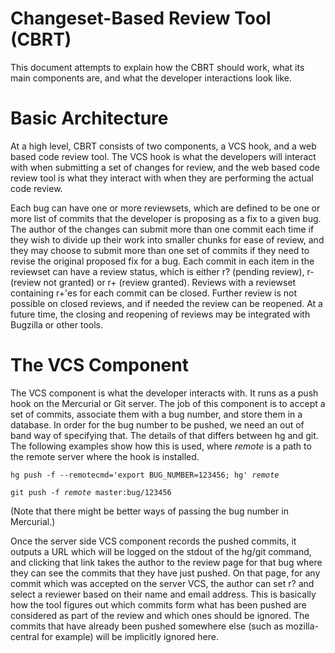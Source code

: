 Changeset-Based Review Tool (CBRT)
==================================

This document attempts to explain how the CBRT should work, what its main components are, and what the developer interactions look like.

Basic Architecture
==================

At a high level, CBRT consists of two components, a VCS hook, and a web based code review tool.  The VCS hook is what the developers will interact with when submitting a set of changes for review, and the web based code review tool is what they interact with when they are performing the actual code review.

Each bug can have one or more reviewsets, which are defined to be one or more list of commits that the developer is proposing as a fix to a given bug.  The author of the changes can submit more than one commit each time if they wish to divide up their work into smaller chunks for ease of review, and they may choose to submit more than one set of commits if they need to revise the original proposed fix for a bug.  Each commit in each item in the reviewset can have a review status, which is either r? (pending review), r- (review not granted) or r+ (review granted).  Reviews with a reviewset containing r+'es for each commit can be closed.  Further review is not possible on closed reviews, and if needed the review can be reopened.  At a future time, the closing and reopening of reviews may be integrated with Bugzilla or other tools.

The VCS Component
=================

The VCS component is what the developer interacts with.  It runs as a push hook on the Mercurial or Git server.  The job of this component is to accept a set of commits, associate them with a bug number, and store them in a database.  In order for the bug number to be pushed, we need an out of band way of specifying that.  The details of that differs between hg and git.  The following examples show how this is used, where <i>remote</i> is a path to the remote server where the hook is installed.

<pre><code>hg push -f --remotecmd='export BUG_NUMBER=123456; hg' <i>remote</i></code></pre>
<pre><code>git push -f <i>remote</i> master:bug/123456</code></pre>

(Note that there might be better ways of passing the bug number in Mercurial.)

Once the server side VCS component records the pushed commits, it outputs a URL which will be logged on the stdout of the hg/git command, and clicking that link takes the author to the review page for that bug where they can see the commits that they have just pushed.  On that page, for any commit which was accepted on the server VCS, the author can set r? and select a reviewer based on their name and email address.  This is basically how the tool figures out which commits form what has been pushed are considered as part of the review and which ones should be ignored.  The commits that have already been pushed somewhere else (such as mozilla-central for example) will be implicitly ignored here.
